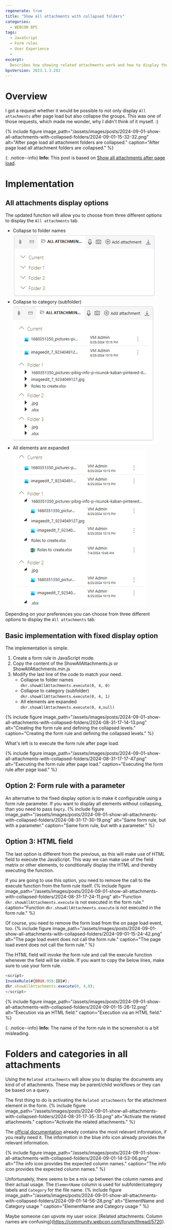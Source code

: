 ```yaml
---
regenerate: true
title: "Show all attachments with collapsed folders"
categories:
  - WEBCON BPS 
tags:  
  - JavaScript
  - Form rules
  - User Experience
  - 
excerpt:
  Describes how showing related attachments work and how to display those by default with collapsed folders.
bpsVersion: 2023.1.3.202
---
```


# Overview
I got a request whether it would be possible to not only display `All attachments` after page load but also collapse the groups. This was one of those requests, which made me wonder, why I didn't think of it myself. :)

{% include figure image_path="/assets/images/posts/2024-09-01-show-all-attachments-with-collapsed-folders/2024-09-01-15-32-32.png" alt="After page load all attachment folders are collapsed." caption="After page load all attachment folders are collapsed." %}

{: .notice--info}
**Info:** This post is based on [Show all attachments after page load](/posts/2021/javascript-form-rule-execution-on-page-load#show-all-attachments-after-page-load).



# Implementation
## All attachments display options
The updated function will allow you to choose from three different options to display the `All attachments` tab.
 - Collapse to folder names<br/>
 ![Folders are collapsed](/assets/images/posts/2024-09-01-show-all-attachments-with-collapsed-folders/2024-08-31-17-22-38.png)
 - Collapse to category (subfolder)<br/>
 ![Categories are collapsed, if they exist](/assets/images/posts/2024-09-01-show-all-attachments-with-collapsed-folders/2024-08-31-17-22-20.png)
- All elements are expanded<br/>
 ![All attachments are displayed](/assets/images/posts/2024-09-01-show-all-attachments-with-collapsed-folders/2024-08-31-17-21-12.png)
 
Depending on your preferences you can choose from three different options to display the `All attachments` tab.

## Basic implementation with fixed display option
The implementation is simple.
1. Create a form rule in JavaScript mode.
2. Copy the content of the ShowAllAttachments.js or  ShowAllAttachments.min.js
3. Modify the last line of the code to match your need.
   - Collapse to folder names<br/>
   `dkr.showAllAttachments.execute(0, 4, 0)`
   - Collapse to category (subfolder)<br/>
   `dkr.showAllAttachments.execute(0, 4, 1)`
   - All elements are expanded<br/>
   `dkr.showAllAttachments.execute(0, 4,null)`
  
{% include figure image_path="/assets/images/posts/2024-09-01-show-all-attachments-with-collapsed-folders/2024-08-31-17-14-13.png" alt="Creating the form rule and defining the collapsed levels." caption="Creating the form rule and defining the collapsed levels." %}

What's left is to execute the form rule after page load.

{% include figure image_path="/assets/images/posts/2024-09-01-show-all-attachments-with-collapsed-folders/2024-08-31-17-17-47.png" alt="Executing the form rule after page load." caption="Executing the form rule after page load." %}

## Option 2: Form rule with a parameter
An alternative to the fixed display option is to make it configurable using a form rule parameter.
If you want to display all elements without collapsing, than you need to pass `Empty`.
{% include figure image_path="/assets/images/posts/2024-09-01-show-all-attachments-with-collapsed-folders/2024-08-31-17-30-19.png" alt="Same form rule, but with a parameter." caption="Same form rule, but with a parameter." %}

## Option 3: HTML field 
The last option is different from the previous, as this will make use of HTML field to execute the JavaScript. This way we can make use of the field matrix or other elements, to conditionally display the HTML and thereby executing the function.

If you are going to use this option, you need to remove the call to the execute function from the form rule itself.
{% include figure image_path="/assets/images/posts/2024-09-01-show-all-attachments-with-collapsed-folders/2024-08-31-17-24-11.png" alt="Function `dkr.showAllAttachments.execute` is not executed in the form rule." caption="Function `dkr.showAllAttachments.execute` is not executed in the form rule." %}

Of course, you need to remove the form load from the on page load event, too.
{% include figure image_path="/assets/images/posts/2024-09-01-show-all-attachments-with-collapsed-folders/2024-09-01-15-24-42.png" alt="The page load event does not call the form rule." caption="The page load event does not call the form rule." %}

The HTML field will invoke the form rule and call the execute function whenever the field will be visible.
If you want to copy the below lines, make sure to use your form rule.
```js
<script>
InvokeRule(#{BRUX:950:ID}#);
dkr.showAllAttachments.execute(0, 4,0);
</script>
```

{% include figure image_path="/assets/images/posts/2024-09-01-show-all-attachments-with-collapsed-folders/2024-09-01-15-26-12.png" alt="Execution via an HTML field." caption="Execution via an HTML field." %}

{: .notice--info}
**Info:** The name of the form rule in the screenshot is a bit misleading. 




# Folders and categories in all attachments
Using the `Related attachments` will allow you to display the documents any kind of of attachments. These may be parent/child workflows or they can be based on a query.

The first thing to do is activating the `Related attachments` for the attachment element in the form.
{% include figure image_path="/assets/images/posts/2024-09-01-show-all-attachments-with-collapsed-folders/2024-08-31-17-35-33.png" alt="Activate the related attachments." caption="Activate the related attachments." %}

The [official documentation](https://docs.webcon.com/docs/2024R1/Studio/Process/AttachmentAttribute/AppearanceOfAttachments/#7-related-attachments) already contains the most relevant information, if you really need it. The information in the blue info icon already provides the relevant information.

{% include figure image_path="/assets/images/posts/2024-09-01-show-all-attachments-with-collapsed-folders/2024-09-01-14-53-06.png" alt="The info icon provides the expected column names." caption="The info icon provides the expected column names." %}

Unfortunately, there seems to be a mix up between the column names and their actual usage. The `ElementName` column is used for subfolder/category labels and  `Category` for the file name. 
{% include figure image_path="/assets/images/posts/2024-09-01-show-all-attachments-with-collapsed-folders/2024-09-01-14-56-28.png" alt="ElementName and Category usage " caption="ElementName and Category usage " %}

Maybe someone can upvote my user voice: [Related attachments: Column names are confusing}(https://community.webcon.com/forum/thread/5720).